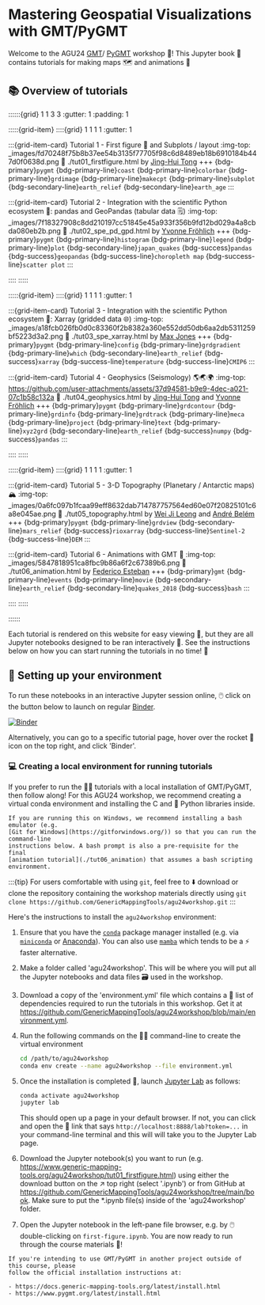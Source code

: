 # Mastering Geospatial Visualizations with GMT/PyGMT

Welcome to the AGU24 [GMT](https://docs.generic-mapping-tools.org/6.5)/
[PyGMT](https://www.pygmt.org/v0.13.0) workshop 🥳! This Jupyter book 📖 contains
tutorials for making maps 🗺️ and animations 🎦

## 📚 Overview of tutorials

::::::{grid} 1 1 3 3
:gutter: 1
:padding: 1

:::::{grid-item}
::::{grid} 1 1 1 1
:gutter: 1

:::{grid-item-card} Tutorial 1 - First figure 🚀 and Subplots / layout
:img-top: \_images/fd70248f75b8b37ee54b3135f77705f98c6d8489eb18b6910184b447d0f0638d.png
:link: ./tut01_firstfigure.html
by [Jing-Hui Tong](https://orcid.org/0009-0002-7195-3071)
+++
{bdg-primary}`pygmt`
{bdg-primary-line}`coast`
{bdg-primary-line}`colorbar`
{bdg-primary-line}`grdimage`
{bdg-primary-line}`makecpt`
{bdg-primary-line}`subplot`
{bdg-secondary-line}`earth_relief`
{bdg-secondary-line}`earth_age`
:::

:::{grid-item-card} Tutorial 2 - Integration with the scientific Python ecosystem 🐍: pandas and GeoPandas (tabular data 🗒️)
:img-top: \_images/7f18327908c8dd210197cc51845e45a933f356b9fd12bd029a4a8cbda080eb2b.png
:link: ./tut02_spe_pd_gpd.html
by [Yvonne Fröhlich](https://orcid.org/0000-0002-8566-0619)
+++
{bdg-primary}`pygmt`
{bdg-primary-line}`histogram`
{bdg-primary-line}`legend`
{bdg-primary-line}`plot`
{bdg-secondary-line}`japan_quakes`
{bdg-success}`pandas`
{bdg-success}`geopandas`
{bdg-success-line}`choropleth map`
{bdg-success-line}`scatter plot`
:::

::::
:::::

:::::{grid-item}
::::{grid} 1 1 1 1
:gutter: 1

:::{grid-item-card} Tutorial 3 - Integration with the scientific Python ecosystem 🐍: Xarray (gridded data 🌐)
:img-top: \_images/a18fcb026fb0d0c83360f2b8382a360e552dd50db6aa2db5311259bf5223d3a2.png
:link: ./tut03_spe_xarray.html
by [Max Jones](https://orcid.org/0000-0003-0180-8928)
+++
{bdg-primary}`pygmt`
{bdg-primary-line}`config`
{bdg-primary-line}`grdgradient`
{bdg-primary-line}`which`
{bdg-secondary-line}`earth_relief`
{bdg-success}`xarray`
{bdg-success-line}`temperature`
{bdg-success-line}`CMIP6`
:::

:::{grid-item-card} Tutorial 4 - Geophysics (Seismology) 🌎🌏🌍
:img-top: https://github.com/user-attachments/assets/37d94581-b9e9-4dec-a021-07c1b58c132a
:link: ./tut04_geophysics.html
by [Jing-Hui Tong](https://orcid.org/0009-0002-7195-3071)
and [Yvonne Fröhlich](https://orcid.org/0000-0002-8566-0619)
+++
{bdg-primary}`pygmt`
{bdg-primary-line}`grdcontour`
{bdg-primary-line}`grdinfo`
{bdg-primary-line}`grdtrack`
{bdg-primary-line}`meca`
{bdg-primary-line}`project`
{bdg-primary-line}`text`
{bdg-primary-line}`xyz2grd`
{bdg-secondary-line}`earth_relief`
{bdg-success}`numpy`
{bdg-success}`pandas`
:::

::::
:::::

:::::{grid-item}
::::{grid} 1 1 1 1
:gutter: 1

:::{grid-item-card} Tutorial 5 - 3-D Topography (Planetary / Antarctic maps) 🏔️
:img-top: \_images/0a6fc097b1fcaa99eff8632dab714787757564ed60e07f20825101c6a8e045ae.png
:link: ./tut05_topography.html
by [Wei Ji Leong](https://orcid.org/0000-0003-2354-1988)
and [André Belém](https://orcid.org/0000-0002-8865-6180)
+++
{bdg-primary}`pygmt`
{bdg-primary-line}`grdview`
{bdg-secondary-line}`mars_relief`
{bdg-success}`rioxarray`
{bdg-success-line}`Sentinel-2`
{bdg-success-line}`DEM`
:::

:::{grid-item-card} Tutorial 6 - Animations with GMT 🎦
:img-top: \_images/5847818951ca8fbc9b86a6f2c67389b6.png
:link: ./tut06_animation.html
by [Federico Esteban](https://orcid.org/0000-0002-0641-7371)
+++
{bdg-primary}`gmt`
{bdg-primary-line}`events`
{bdg-primary-line}`movie`
{bdg-secondary-line}`earth_relief`
{bdg-secondary-line}`quakes_2018`
{bdg-success}`bash`
:::

::::
:::::

::::::

Each tutorial is rendered on this website for easy viewing 👀, but they are all Jupyter
notebooks designed to be ran interactively 💫. See the instructions below on how you can
start running the tutorials in no time! 🚀

## 🌠 Setting up your environment

To run these notebooks in an interactive Jupyter session online, 🖱️ click on the button
below to launch on regular
[Binder](https://mybinder.readthedocs.io/en/latest/index.html).

[![Binder](https://mybinder.org/badge_logo.svg)](https://mybinder.org/v2/gh/GenericMappingTools/agu24workshop/main)

Alternatively, you can go to a specific tutorial page, hover over the rocket 🚀 icon on
the top right, and click 'Binder'.

### 💻 Creating a local environment for running tutorials

If you prefer to run the 🧑‍🏫 tutorials with a local installation of GMT/PyGMT, then
follow along! For this AGU24 workshop, we recommend creating a virtual conda environment
and installing the C and 🐍 Python libraries inside.

```{attention}
If you are running this on Windows, we recommend installing a bash emulator (e.g.
[Git for Windows](https://gitforwindows.org/)) so that you can run the command-line
instructions below. A bash prompt is also a pre-requisite for the final
[animation tutorial](./tut06_animation) that assumes a bash scripting environment.
```

:::{tip} For users comfortable with using `git`, feel free to ⬇️ download or clone the
repository containing the workshop materials directly using
`git clone https://github.com/GenericMappingTools/agu24workshop.git`
:::

Here's the instructions to install the `agu24workshop` environment:

1. Ensure that you have the
   [`conda`](https://docs.conda.io/projects/conda/en/latest/user-guide/index.html)
   package manager installed (e.g. via
   [`miniconda`](https://docs.anaconda.com/miniconda) or
   [Anaconda](https://www.anaconda.com/download)). You can also use
   [`mamba`](https://mamba.readthedocs.io/en/stable/installation/mamba-installation.html)
   which tends to be a ⚡ faster alternative.

2. Make a folder called 'agu24workshop'. This will be where you will put all the Jupyter
   notebooks and data files 🗃️ used in the workshop.

3. Download a copy of the 'environment.yml' file which contains a 📄 list of
   dependencies required to run the tutorials in this workshop. Get it at
   https://github.com/GenericMappingTools/agu24workshop/blob/main/environment.yml.

4. Run the following commands on the 🧑‍💻 command-line to create the virtual environment

   ```bash
   cd /path/to/agu24workshop
   conda env create --name agu24workshop --file environment.yml
   ```

5. Once the installation is completed 🏁, launch
   [Jupyter Lab](https://jupyterlab.readthedocs.io) as follows:

   ```bash
   conda activate agu24workshop
   jupyter lab
   ```

   This should open up a page in your default browser. If not, you can click and open
   the 🔗 link that says `http://localhost:8888/lab?token=...` in your command-line
   terminal and this will will take you to the Jupyter Lab page.

6. Download the Jupyter notebook(s) you want to run (e.g.
   https://www.generic-mapping-tools.org/agu24workshop/tut01_firstfigure.html) using
   either the download button on the ↗️ top right (select '.ipynb') or from GitHub at
   https://github.com/GenericMappingTools/agu24workshop/tree/main/book. Make sure to put
   the \*.ipynb file(s) inside of the 'agu24workshop' folder.

7. Open the Jupyter notebook in the left-pane file browser, e.g. by 🖱️ double-clicking
   on `first-figure.ipynb`. You are now ready to run through the course materials 🎉!

```{note}
If you're intending to use GMT/PyGMT in another project outside of this course, please
follow the official installation instructions at:

- https://docs.generic-mapping-tools.org/latest/install.html
- https://www.pygmt.org/latest/install.html
```
